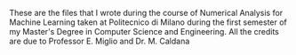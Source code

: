 These are the files that I wrote during the course of Numerical Analysis for Machine Learning taken at Politecnico di Milano during the first semester of my Master's Degree in Computer Science and Engineering. All the credits are due to Professor E. Miglio and Dr. M. Caldana

